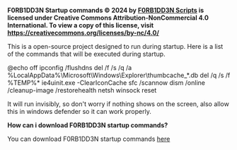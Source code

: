 **F0RB1DD3N Startup commands © 2024 by [F0RB1DD3N Scripts](https://github.com/F0RB1DD3NScripts) is licensed under Creative Commons Attribution-NonCommercial 4.0 International. To view a copy of this license, visit https://creativecommons.org/licenses/by-nc/4.0/**

This is a open-source project designed to run during startup. Here is a list of the commands that will be executed during startup.

@echo off
ipconfig /flushdns
del /f /s /q /a %LocalAppData%\Microsoft\Windows\Explorer\thumbcache_*.db
del /q /s /f %TEMP%\*
ie4uinit.exe -ClearIconCache
sfc /scannow
dism /online /cleanup-image /restorehealth
netsh winsock reset

It will run invisibly, so don't worry if nothing shows on the screen, also allow this in windows defender so it can work properly.

**How can i download F0RB1DD3N startup commands?**

You can download F0RB1DD3N startup commands [here](https://github.com/F0RB1DD3NScripts/F0RB1DD3N-Startup-commands/releases/tag/optimizations)
